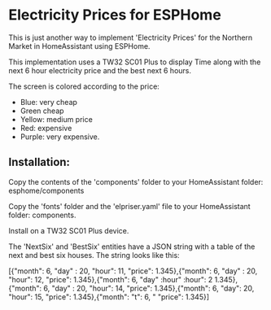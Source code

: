 # Electricity Prices for ESPHome
This is just another way to implement 'Electricity Prices' for the Northern Market in HomeAssistant using ESPHome.

This implementation uses a TW32 SC01 Plus to display Time along with the next 6 hour electricity price and the best next 6 hours.

The screen is colored according to the price:

- Blue: very cheap
- Green cheap
- Yellow: medium price
- Red: expensive
- Purple: very expensive.

## Installation:
Copy the contents of the 'components' folder to your HomeAssistant folder: esphome/components

Copy the 'fonts' folder and the 'elpriser.yaml' file to your HomeAssistant folder: components.

Install on a TW32 SC01 Plus device.

The 'NextSix' and 'BestSix' entities have a JSON string with a table of the next and best six houses. The string looks like this:

[{"month": 6, "day" : 20, "hour": 11, "price": 1.345},{"month": 6, "day" : 20, "hour": 12, "price": 1.345},{"month": 6, "day" :hour" :hour": 2 1.345},{"month": 6, "day" : 20, "hour": 14, "price": 1.345},{"month": 6, "day": 20, "hour": 15, "price": 1.345},{"month": "t": 6, " "price": 1.345}]